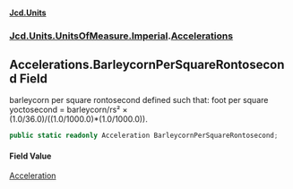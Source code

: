 #### [Jcd.Units](index.md 'index')
### [Jcd.Units.UnitsOfMeasure.Imperial](Jcd.Units.UnitsOfMeasure.Imperial.md 'Jcd.Units.UnitsOfMeasure.Imperial').[Accelerations](Accelerations.md 'Jcd.Units.UnitsOfMeasure.Imperial.Accelerations')

## Accelerations.BarleycornPerSquareRontosecond Field

barleycorn per square rontosecond defined such that: foot per square yoctosecond = barleycorn/rs² ×  
(1.0/36.0)/((1.0/1000.0)*(1.0/1000.0)).

```csharp
public static readonly Acceleration BarleycornPerSquareRontosecond;
```

#### Field Value
[Acceleration](Acceleration.md 'Jcd.Units.UnitTypes.Acceleration')